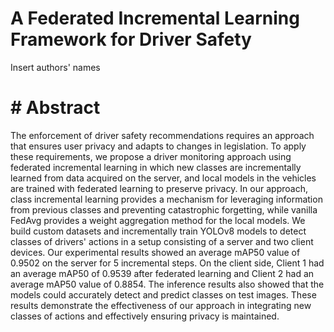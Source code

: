 # A Federated Incremental Learning Framework for Driver Safety
Insert authors' names

# # Abstract
The enforcement of driver safety recommendations requires an approach that ensures user privacy and adapts to changes in legislation. To apply these requirements, we propose a driver monitoring approach using federated incremental learning in which new classes are incrementally learned from data acquired on the server, and local models in the vehicles are trained with federated learning to preserve privacy. In our approach, class incremental learning provides a mechanism for leveraging information from previous classes and preventing catastrophic forgetting, while vanilla FedAvg provides a weight aggregation method for the local models. We build custom datasets and incrementally train YOLOv8 models to detect classes of drivers' actions in a setup consisting of a server and two client devices. Our experimental results showed an average mAP50 value of 0.9502 on the server for 5 incremental steps. On the client side, Client 1 had an average mAP50 of 0.9539 after federated learning and Client 2 had an average mAP50 value of 0.8854. The inference results also showed that the models could accurately detect and predict classes on test images. These results demonstrate the effectiveness of our approach in integrating new classes of actions and effectively ensuring privacy is maintained.


